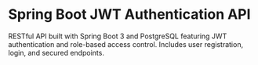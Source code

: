 # Spring Boot JWT Authentication API
RESTful API built with Spring Boot 3 and PostgreSQL featuring JWT authentication and role-based access control.
Includes user registration, login, and secured endpoints.
